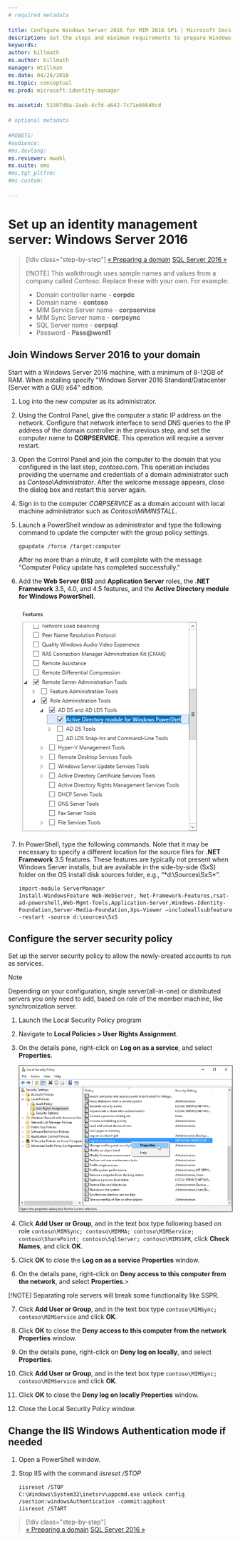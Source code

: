 ```yaml
---
# required metadata

title: Configure Windows Server 2016 for MIM 2016 SP1 | Microsoft Docs
description: Get the steps and minimum requirements to prepare Windows Server 2016 to work with MIM 2016 SP1.
keywords:
author: billmath
ms.author: billmath
manager: mtillman
ms.date: 04/26/2018
ms.topic: conceptual
ms.prod: microsoft-identity-manager

ms.assetid: 51507d0a-2aeb-4cfd-a642-7c71e666d6cd

# optional metadata

#ROBOTS:
#audience:
#ms.devlang:
ms.reviewer: mwahl
ms.suite: ems
#ms.tgt_pltfrm:
#ms.custom:

---
```


# Set up an identity management server: Windows Server 2016

> [!div class="step-by-step"]
> [« Preparing a domain](preparing-domain.md)
> [SQL Server 2016 »](prepare-server-sql2016.md)
> 
> [!NOTE]
> This walkthrough uses sample names and values from a company called Contoso. Replace these with your own. For example:
> - Domain controller name - **corpdc**
> - Domain name - **contoso**
> - MIM Service Server name - **corpservice**
> - MIM Sync Server name - **corpsync**
> - SQL Server name - **corpsql**
> - Password - <strong>Pass@word1</strong>

## Join Windows Server 2016 to your domain

Start with a Windows Server 2016 machine, with a minimum of 8-12GB of RAM. When installing specify "Windows Server 2016 Standard/Datacenter (Server with a GUI) x64" edition.

1. Log into the new computer as its administrator.

2. Using the Control Panel, give the computer a static IP address on the network. Configure that network interface to send DNS queries to the IP address of the domain controller in the previous step, and set the computer name to **CORPSERVICE**.  This operation will require a server restart.

3. Open the Control Panel and join the computer to the domain that you configured in the last step, *contoso.com*.  This operation includes providing the username and credentials of a domain administrator such as *Contoso\Administrator*.  After the welcome message appears, close the dialog box and restart this server again.

4. Sign in to the computer *CORPSERVICE* as a domain account with local machine administrator such as *Contoso\MIMINSTALL*.


5. Launch a PowerShell window as administrator and type the following command to update the computer with the group policy settings.

    ```
    gpupdate /force /target:computer
    ```

    After no more than a minute, it will complete with the message "Computer Policy update has completed successfully."

6. Add the **Web Server (IIS)** and **Application Server** roles, the **.NET Framework** 3.5, 4.0, and 4.5 features, and the **Active Directory module for Windows PowerShell**.

    ![PowerShell features image](media/MIM-DeployWS2.png)

7. In PowerShell, type the following commands. Note that it may be necessary to specify a different location for the source files for **.NET Framework** 3.5 features. These features are typically not present when Windows Server installs, but are available in the side-by-side (SxS) folder on the OS install disk sources folder, e.g., “*d:\Sources\SxS\*”.

    ```
    import-module ServerManager
    Install-WindowsFeature Web-WebServer, Net-Framework-Features,rsat-ad-powershell,Web-Mgmt-Tools,Application-Server,Windows-Identity-Foundation,Server-Media-Foundation,Xps-Viewer –includeallsubfeature -restart -source d:\sources\SxS
    ```

## Configure the server security policy

Set up the server security policy to allow the newly-created accounts to run as services.
> [!NOTE] 
> Depending on your configuration, single server(all-in-one) or distributed servers you only need to add, based on role of the member machine, like synchronization server. 

1. Launch the Local Security Policy program

2. Navigate to **Local Policies > User Rights Assignment**.

3. On the details pane, right-click on **Log on as a service**, and select **Properties**.

    ![Local Security Policy image](media/MIM-DeployWS3.png)

4. Click **Add User or Group**, and in the text box type following based on role `contoso\MIMSync; contoso\MIMMA; contoso\MIMService; contoso\SharePoint; contoso\SqlServer; contoso\MIMSSPR`, click **Check Names**, and click **OK**.

5. Click **OK** to close the **Log on as a service Properties** window.

6.  On the details pane, right-click on **Deny access to this computer from the network**, and select **Properties**.>

[!NOTE] Separating role servers will break some functionality like SSPR.

7. Click **Add User or Group**, and in the text box type `contoso\MIMSync; contoso\MIMService` and click **OK**.

8. Click **OK** to close the **Deny access to this computer from the network Properties** window.

9. On the details pane, right-click on **Deny log on locally**, and select **Properties**.

10. Click **Add User or Group**, and in the text box type `contoso\MIMSync; contoso\MIMService` and click **OK**.

11. Click **OK** to close the **Deny log on locally Properties** window.

12. Close the Local Security Policy window.


## Change the IIS Windows Authentication mode if needed

1.  Open a PowerShell window.

2.  Stop IIS with the command *iisreset /STOP*

    ```
    iisreset /STOP
    C:\Windows\System32\inetsrv\appcmd.exe unlock config /section:windowsAuthentication -commit:apphost
    iisreset /START
    ```

> [!div class="step-by-step"]  
> [« Preparing a domain](preparing-domain.md)
> [SQL Server 2016 »](prepare-server-sql2016.md)
